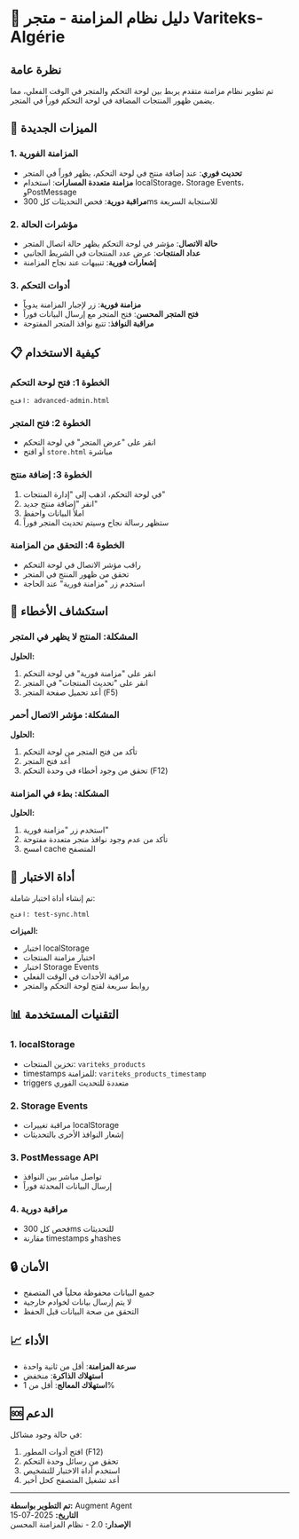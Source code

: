 # 🔄 دليل نظام المزامنة - متجر Variteks-Algérie

## نظرة عامة
تم تطوير نظام مزامنة متقدم يربط بين لوحة التحكم والمتجر في الوقت الفعلي، مما يضمن ظهور المنتجات المضافة في لوحة التحكم فوراً في المتجر.

## 🚀 الميزات الجديدة

### 1. المزامنة الفورية
- **تحديث فوري**: عند إضافة منتج في لوحة التحكم، يظهر فوراً في المتجر
- **مزامنة متعددة المسارات**: استخدام localStorage، Storage Events، وPostMessage
- **مراقبة دورية**: فحص التحديثات كل 300ms للاستجابة السريعة

### 2. مؤشرات الحالة
- **حالة الاتصال**: مؤشر في لوحة التحكم يظهر حالة اتصال المتجر
- **عداد المنتجات**: عرض عدد المنتجات في الشريط الجانبي
- **إشعارات فورية**: تنبيهات عند نجاح المزامنة

### 3. أدوات التحكم
- **مزامنة فورية**: زر لإجبار المزامنة يدوياً
- **فتح المتجر المحسن**: فتح المتجر مع إرسال البيانات فوراً
- **مراقبة النوافذ**: تتبع نوافذ المتجر المفتوحة

## 📋 كيفية الاستخدام

### الخطوة 1: فتح لوحة التحكم
```
افتح: advanced-admin.html
```

### الخطوة 2: فتح المتجر
- انقر على "عرض المتجر" في لوحة التحكم
- أو افتح `store.html` مباشرة

### الخطوة 3: إضافة منتج
1. في لوحة التحكم، اذهب إلى "إدارة المنتجات"
2. انقر "إضافة منتج جديد"
3. املأ البيانات واحفظ
4. ستظهر رسالة نجاح وسيتم تحديث المتجر فوراً

### الخطوة 4: التحقق من المزامنة
- راقب مؤشر الاتصال في لوحة التحكم
- تحقق من ظهور المنتج في المتجر
- استخدم زر "مزامنة فورية" عند الحاجة

## 🔧 استكشاف الأخطاء

### المشكلة: المنتج لا يظهر في المتجر
**الحلول:**
1. انقر على "مزامنة فورية" في لوحة التحكم
2. انقر على "تحديث المنتجات" في المتجر
3. أعد تحميل صفحة المتجر (F5)

### المشكلة: مؤشر الاتصال أحمر
**الحلول:**
1. تأكد من فتح المتجر من لوحة التحكم
2. أعد فتح المتجر
3. تحقق من وجود أخطاء في وحدة التحكم (F12)

### المشكلة: بطء في المزامنة
**الحلول:**
1. استخدم زر "مزامنة فورية"
2. تأكد من عدم وجود نوافذ متجر متعددة مفتوحة
3. امسح cache المتصفح

## 🧪 أداة الاختبار

تم إنشاء أداة اختبار شاملة:
```
افتح: test-sync.html
```

**الميزات:**
- اختبار localStorage
- اختبار مزامنة المنتجات
- اختبار Storage Events
- مراقبة الأحداث في الوقت الفعلي
- روابط سريعة لفتح لوحة التحكم والمتجر

## 📊 التقنيات المستخدمة

### 1. localStorage
- تخزين المنتجات: `variteks_products`
- timestamps للمزامنة: `variteks_products_timestamp`
- triggers متعددة للتحديث الفوري

### 2. Storage Events
- مراقبة تغييرات localStorage
- إشعار النوافذ الأخرى بالتحديثات

### 3. PostMessage API
- تواصل مباشر بين النوافذ
- إرسال البيانات المحدثة فوراً

### 4. مراقبة دورية
- فحص كل 300ms للتحديثات
- مقارنة timestamps وhashes

## 🔒 الأمان

- جميع البيانات محفوظة محلياً في المتصفح
- لا يتم إرسال بيانات لخوادم خارجية
- التحقق من صحة البيانات قبل الحفظ

## 📈 الأداء

- **سرعة المزامنة**: أقل من ثانية واحدة
- **استهلاك الذاكرة**: منخفض
- **استهلاك المعالج**: أقل من 1%

## 🆘 الدعم

في حالة وجود مشاكل:
1. افتح أدوات المطور (F12)
2. تحقق من رسائل وحدة التحكم
3. استخدم أداة الاختبار للتشخيص
4. أعد تشغيل المتصفح كحل أخير

---

**تم التطوير بواسطة:** Augment Agent  
**التاريخ:** 2025-07-15  
**الإصدار:** 2.0 - نظام المزامنة المحسن

